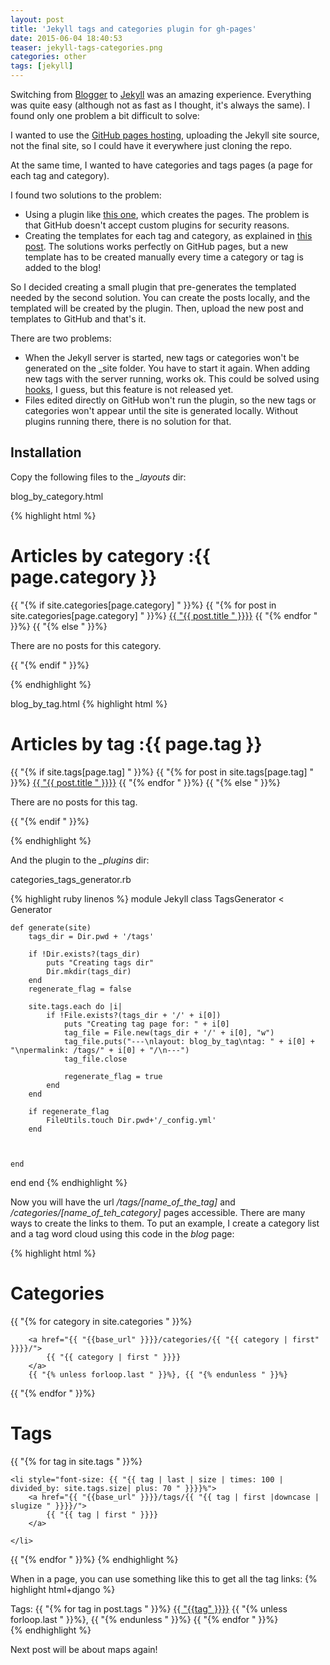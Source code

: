 ```yaml
---
layout: post
title: 'Jekyll tags and categories plugin for gh-pages'
date: 2015-06-04 18:40:53
teaser: jekyll-tags-categories.png
categories: other
tags: [jekyll]
---
```


Switching from [Blogger](http://www.blogger.com) to [Jekyll](http://jekyllrb.com/) was an amazing experience. Everything was quite easy (although not as fast as I thought, it's always the same). I found only one problem a bit difficult to solve:

I wanted to use the [GitHub pages hosting](https://pages.github.com/), uploading the Jekyll site source, not the final site, so I could have it everywhere just cloning the repo.

At the same time, I wanted to have categories and tags pages (a page for each tag and category).

I found two solutions to the problem:

- Using a plugin like [this one](https://github.com/recurser/jekyll-plugins), which creates the pages. The problem is that GitHub doesn't accept custom plugins for security reasons.
- Creating the templates for each tag and category, as explained in [this post](http://www.minddust.com/post/tags-and-categories-on-github-pages/). The solutions works perfectly on GitHub pages, but a new template has to be created manually every time a category or tag is added to the blog!

So I decided creating a small plugin that pre-generates the templated needed by the second solution. You can create the posts locally, and the templated will be created by the plugin. Then, upload the new post and templates to GitHub and that's it.

There are two problems:

- When the Jekyll server is started, new tags or categories won't be generated on the \_site folder. You have to start it again. When adding new tags with the server running, works ok. This could be solved using [hooks](http://jekyllrb.com/docs/plugins/#hooks), I guess, but this feature is not released yet.
- Files edited directly on GitHub won't run the plugin, so the new tags or categories won't appear until the site is generated locally. Without plugins running there, there is no solution for that.

## Installation

Copy the following files to the _\_layouts_ dir:

blog_by_category.html

{% highlight html %}


<h1>Articles by category :{{ page.category }}</h1>
<div>
    {{ "{% if site.categories[page.category] " }}%}
        {{ "{% for post in site.categories[page.category] " }}%}
            <a href="{{ "{{ post.url  }} "}}/">{{ "{{ post.title " }}}}</a>
        {{ "{% endfor " }}%}
    {{ "{% else " }}%}
        <p>There are no posts for this category.</p>
    {{ "{% endif " }}%}
</div>

{% endhighlight %}

blog_by_tag.html
 {% highlight html %}


<h1>Articles by tag :{{ page.tag }}</h1>
<div>
   {{ "{% if site.tags[page.tag] " }}%}
        {{ "{% for post in site.tags[page.tag] " }}%}
            <a href={{ "{{ post.url " }}}}/>{{ "{{ post.title " }}}}</a>
        {{ "{% endfor " }}%}
    {{ "{% else " }}%}
        <p>There are no posts for this tag.</p>
    {{ "{% endif " }}%}
</div>

{% endhighlight %}

And the plugin to the _\_plugins_ dir:

categories_tags_generator.rb

{% highlight ruby linenos %}
module Jekyll
class TagsGenerator < Generator

    def generate(site)
        tags_dir = Dir.pwd + '/tags'

        if !Dir.exists?(tags_dir)
            puts "Creating tags dir"
            Dir.mkdir(tags_dir)
        end
        regenerate_flag = false

        site.tags.each do |i|
            if !File.exists?(tags_dir + '/' + i[0])
                puts "Creating tag page for: " + i[0]
                tag_file = File.new(tags_dir + '/' + i[0], "w")
                tag_file.puts("---\nlayout: blog_by_tag\ntag: " + i[0] + "\npermalink: /tags/" + i[0] + "/\n---")
                tag_file.close

                regenerate_flag = true
            end
        end

        if regenerate_flag
            FileUtils.touch Dir.pwd+'/_config.yml'
        end



    end

end
end
{% endhighlight %}

Now you will have the url _/tags/[name_of_the_tag]_ and _/categories/[name_of_teh_category]_ pages accessible. There are many ways to create the links to them. To put an example, I create a category list and a tag word cloud using this code in the _blog_ page:

{% highlight html %}

<h1>Categories</h1>
{{ "{% for category in site.categories " }}%}

        <a href="{{ "{{base_url" }}}}/categories/{{ "{{ category | first" }}}}/">
            {{ "{{ category | first " }}}}
        </a>
        {{ "{% unless forloop.last " }}%}, {{ "{% endunless " }}%}

{{ "{% endfor " }}%}

<h1>Tags</h1>
<div class="tagcloud">
{{ "{% for tag in site.tags " }}%}

    <li style="font-size: {{ "{{ tag | last | size | times: 100 | divided_by: site.tags.size| plus: 70 " }}}}%">
        <a href="{{ "{{base_url" }}}}/tags/{{ "{{ tag | first |downcase | slugize " }}}}/">
            {{ "{{ tag | first " }}}}
        </a>

    </li>

{{ "{% endfor " }}%}
{% endhighlight %}

When in a page, you can use something like this to get all the tag links:
{% highlight html+django %}

<div class="tags">Tags: {{ "{% for tag in post.tags " }}%}
<a href="{{ "{{base_url" }}}}/tags/{{ "{{ tag |downcase | slugize " }}}}/">{{ "{{tag" }}}}</a>
  {{ "{% unless forloop.last " }}%}, {{ "{% endunless " }}%}
{{ "{% endfor " }}%}</div>
{% endhighlight %}

Next post will be about maps again!
